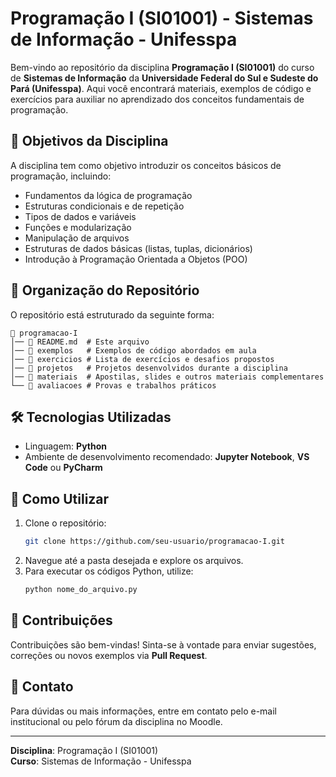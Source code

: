 # Programação I (SI01001) - Sistemas de Informação - Unifesspa

Bem-vindo ao repositório da disciplina **Programação I (SI01001)** do curso de **Sistemas de Informação** da **Universidade Federal do Sul e Sudeste do Pará (Unifesspa)**. Aqui você encontrará materiais, exemplos de código e exercícios para auxiliar no aprendizado dos conceitos fundamentais de programação.

## 📌 Objetivos da Disciplina
A disciplina tem como objetivo introduzir os conceitos básicos de programação, incluindo:
- Fundamentos da lógica de programação
- Estruturas condicionais e de repetição
- Tipos de dados e variáveis
- Funções e modularização
- Manipulação de arquivos
- Estruturas de dados básicas (listas, tuplas, dicionários)
- Introdução à Programação Orientada a Objetos (POO)

## 📂 Organização do Repositório
O repositório está estruturado da seguinte forma:

```
📁 programacao-I
│── 📄 README.md  # Este arquivo
│── 📁 exemplos   # Exemplos de código abordados em aula
│── 📁 exercicios # Lista de exercícios e desafios propostos
│── 📁 projetos   # Projetos desenvolvidos durante a disciplina
│── 📁 materiais  # Apostilas, slides e outros materiais complementares
└── 📁 avaliacoes # Provas e trabalhos práticos
```

## 🛠️ Tecnologias Utilizadas
- Linguagem: **Python**
- Ambiente de desenvolvimento recomendado: **Jupyter Notebook**, **VS Code** ou **PyCharm**

## 📖 Como Utilizar
1. Clone o repositório:
   ```sh
   git clone https://github.com/seu-usuario/programacao-I.git
   ```
2. Navegue até a pasta desejada e explore os arquivos.
3. Para executar os códigos Python, utilize:
   ```sh
   python nome_do_arquivo.py
   ```

## 🤝 Contribuições
Contribuições são bem-vindas! Sinta-se à vontade para enviar sugestões, correções ou novos exemplos via **Pull Request**.

## 📢 Contato
Para dúvidas ou mais informações, entre em contato pelo e-mail institucional ou pelo fórum da disciplina no Moodle.

---
**Disciplina**: Programação I (SI01001)  
**Curso**: Sistemas de Informação - Unifesspa  

